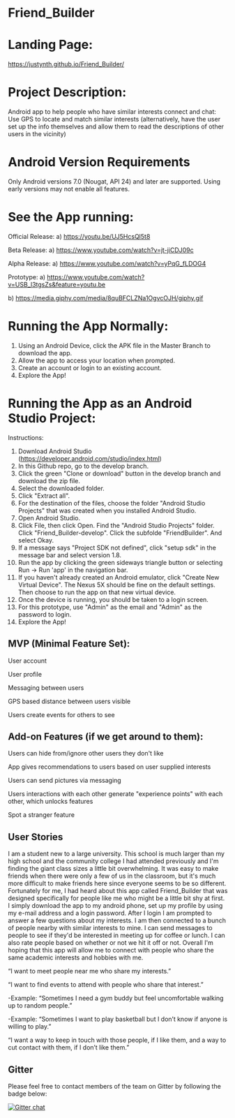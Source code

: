 # Friend_Builder

# Landing Page:

https://justynth.github.io/Friend_Builder/

# Project Description:
Android app to help people who have similar interests connect and chat: Use GPS to locate and match similar interests (alternatively, have the user set up the info themselves and allow them to read the descriptions of other users in the vicinity)


# Android Version Requirements

Only Android versions 7.0 (Nougat, API 24) and later are supported.  Using early versions may not enable all features.


# See the App running:

Official Release:
a) https://youtu.be/UJ5HcsQl5t8

Beta Release:
a) https://www.youtube.com/watch?v=jt-jiCDJ09c

Alpha Release:
a) https://www.youtube.com/watch?v=yPqG_fLDOG4

Prototype:
a) https://www.youtube.com/watch?v=USB_l3tgsZs&feature=youtu.be

b) https://media.giphy.com/media/8quBFCLZNa1OgvcOJH/giphy.gif

# Running the App Normally:

1) Using an Android Device, click the APK file in the Master Branch to download the app.
2) Allow the app to access your location when prompted.
3) Create an account or login to an existing account.
4) Explore the App!


# Running the App as an Android Studio Project:
                     
Instructions:

1) Download Android Studio (https://developer.android.com/studio/index.html)
2) In this Github repo, go to the develop branch.
3) Click the green "Clone or download" button in the develop branch and download the zip file.
4) Select the downloaded folder.
5) Click "Extract all".
6) For the destination of the files, choose the folder "Android Studio Projects" that was created when you installed Android Studio.
7) Open Android Studio.
8) Click File, then click Open.  Find the "Android Studio Projects" folder.  Click "Friend_Builder-develop".  Click the subfolde "FriendBuilder".  And select Okay.
9) If a message says "Project SDK not defined", click "setup sdk" in the message bar and select version 1.8.
10) Run the app by clicking the green sideways triangle button or selecting Run -> Run 'app' in the navigation bar.
11) If you haven't already created an Android emulator, click "Create New Virtual Device". The Nexus 5X should be fine on the default settings.  Then choose to run the app on that new virtual device.
12) Once the device is running, you should be taken to a login screen.
13) For this prototype, use "Admin" as the email and "Admin" as the password to login.
14) Explore the App!




## MVP (Minimal Feature Set):


User account

User profile

Messaging between users

GPS based distance between users visible

Users create events for others to see




## Add-on Features (if we get around to them):

Users can hide from/ignore other users they don't like

App gives recommendations to users based on user supplied interests

Users can send pictures via messaging

Users interactions with each other generate "experience points" with each other, which unlocks features

Spot a stranger feature
 

## User Stories

I am a student new to a large university. This school is much larger than my high school and the community college I had attended previously and I'm finding the giant class sizes a little bit overwhelming. It was easy to make friends when there were only a few of us in the classroom, but it's much more difficult to make friends here since everyone seems to be so different. Fortunately for me, I had heard about this app called Friend_Builder that was designed specifically for people like me who might be a little bit shy at first. I simply download the app to my android phone, set up my profile by using my e-mail address and a login password. After I login I am prompted to answer a few questions about my interests. I am then connected to a bunch of people nearby with similar interests to mine. I can send messages to people to see if they'd be interested in meeting up for coffee or lunch. I can also rate people based on whether or not we hit it off or not. Overall I'm hoping that this app will allow me to connect with people who share the same academic interests and hobbies with me.


“I want to meet people near me who share my interests.”

“I want to find events to attend with people who share that interest.”

  -Example: “Sometimes I need a gym buddy but feel uncomfortable walking up to random people.”
  
  -Example: “Sometimes I want to play basketball but I don’t know if anyone is willing to play.”
  
“I want a way to keep in touch with those people, if I like them, and a way to cut contact with them, if I don’t like them.”


## Gitter

Please feel free to contact members of the team on Gitter by following the badge below:

[![Gitter chat](https://badges.gitter.im/gitterHQ/gitter.png)](https://gitter.im/Friend_Builder/Lobby?utm_source=ios&utm_medium=link&utm_campaign=ios-share-link)
